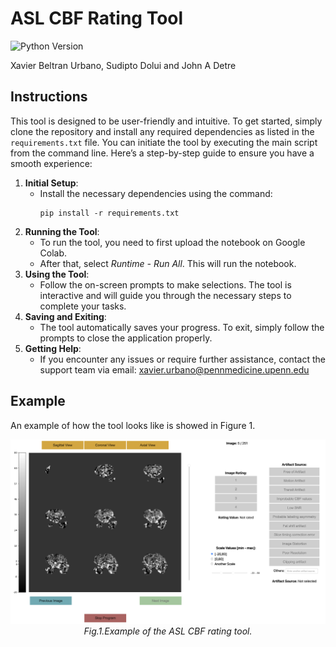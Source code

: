 # ASL CBF Rating Tool
![Python Version](https://img.shields.io/badge/python-3.10.12-blue.svg)


Xavier Beltran Urbano,  Sudipto Dolui and John A Detre


## Instructions
This tool is designed to be user-friendly and intuitive. To get started, simply clone the repository and install any required dependencies as listed in the `requirements.txt` file. You can initiate the tool by executing the main script from the command line. Here’s a step-by-step guide to ensure you have a smooth experience:

1. **Initial Setup**:
   - Install the necessary dependencies using the command:
     ```
     pip install -r requirements.txt
     ```
2. **Running the Tool**:
   - To run the tool, you need to first upload the notebook on Google Colab. 
   - After that, select _Runtime - Run All_. This will run the notebook.
3. **Using the Tool**:
   - Follow the on-screen prompts to make selections. The tool is interactive and will guide you through the necessary steps to complete your tasks.
4. **Saving and Exiting**:
   - The tool automatically saves your progress. To exit, simply follow the prompts to close the application properly.
5. **Getting Help**:
      - If you encounter any issues or require further assistance, contact the support team via email: [xavier.urbano@pennmedicine.upenn.edu](mailto:xavier.urbano@pennmedicine.upenn.edu)

## Example
An example of how the tool looks like is showed in Figure 1.
<p align="center">
  <img src="img/Example_of_the_tool.png" alt="Example of the ASL CBF rating tool." width="800"/>
  <br>
  <em> Fig.1.Example of the ASL CBF rating tool.</em>
</p>